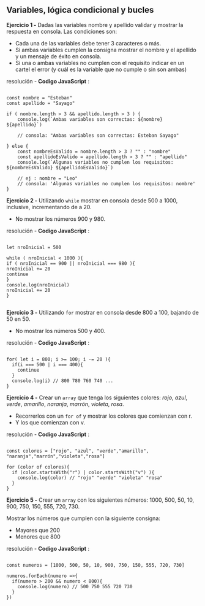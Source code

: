 ## Variables, lógica condicional y bucles

**Ejercicio 1 -**
Dadas las variables nombre y apellido validar y mostrar la respuesta en consola. Las condiciones son:

- Cada una de las variables debe tener 3 caracteres o más.
- Si ambas variables cumplen la consigna mostrar el nombre y el apellido y un mensaje de éxito en consola.
- Si una o ambas variables no cumplen con el requisito indicar en un cartel el error (y cuál es la variable que no cumple o sin son ambas)

resolución - **Codigo JavaScript** :
<pre><code>
const nombre = "Esteban"
const apellido = "Sayago"

if ( nombre.length > 3 && apellido.length > 3 ) {
    console.log(`Ambas variables son correctas: ${nombre} ${apellido}`)

    // consola: "Ambas variables son correctas: Esteban Sayago"

} else {
    const nombreEsValido = nombre.length > 3 ? "" : "nombre"
    const apellidoEsValido = apellido.length > 3 ? "" : "apellido"
    console.log(`Algunas variables no cumplen los requisitos: ${nombreEsValido} ${apellidoEsValido}`)

    // ej : nombre = "Leo"
    // consola: 'Algunas variables no cumplen los requisitos: nombre'
}
</code></pre>

**Ejercicio 2 -**
Utilizando <code>while</code> mostrar en consola desde 500 a 1000, inclusive, incrementando de a 20.
- No mostrar los números 900 y 980.

resolución - **Codigo JavaScript** :

<pre><code>
let nroInicial = 500

while ( nroInicial < 1000 ){
if ( nroInicial == 900 || nroInicial === 980 ){
nroInicial += 20
continue
}
console.log(nroInicial)
nroInicial += 20
}

</code></pre>

**Ejercicio 3 -**
Utilizando <code>for</code> mostrar en consola desde 800 a 100, bajando de 50 en 50.
- No mostrar los números 500 y 400.

resolución - **Codigo JavaScript** :
<pre><code>
for( let i = 800; i >= 100; i -= 20 ){
  if(i === 500 | i === 400){
    continue
  }
  console.log(i) // 800 780 760 740 ...
}
</code></pre>

**Ejercicio 4 -**
Crear un `array` que tenga los siguientes colores: *rojo*, *azul*, *verde*, *amarillo*, *naranja*, *marrón*, *violeta*, *rosa*.

- Recorrerlos con un `for of` y mostrar los colores que comienzan con r.
- Y los que comienzan con v.

resolución - **Codigo JavaScript** :

<pre><code>
const colores = ["rojo", "azul", "verde","amarillo", "naranja","marrón","violeta","rosa"]

for (color of colores){
  if (color.startsWith("r") | color.startsWith("v") ){
    console.log(color) // "rojo" "verde" "violeta" "rosa"
  }
}
</code></pre>

**Ejercicio 5 -**
Crear un `array` con los siguientes números: 1000, 500, 50, 10, 900, 750, 150, 555, 720, 730.   

Mostrar los números que cumplen con la siguiente consigna:
- Mayores que 200
- Menores que 800

resolución - **Codigo JavaScript** :
<pre><code>
const numeros = [1000, 500, 50, 10, 900, 750, 150, 555, 720, 730]

numeros.forEach(numero =>{
  if(numero > 200 && numero < 800){
    console.log(numero) // 500 750 555 720 730
  }
})
</code></pre>